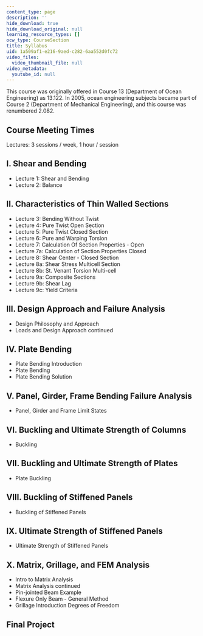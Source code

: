 ```yaml
---
content_type: page
description: ''
hide_download: true
hide_download_original: null
learning_resource_types: []
ocw_type: CourseSection
title: Syllabus
uid: 1a509af1-e216-9aed-c282-6aa552d0fc72
video_files:
  video_thumbnail_file: null
video_metadata:
  youtube_id: null
---
```


This course was originally offered in Course 13 (Department of Ocean Engineering) as 13.122. In 2005, ocean engineering subjects became part of Course 2 (Department of Mechanical Engineering), and this course was renumbered 2.082.

Course Meeting Times
--------------------

Lectures: 3 sessions / week, 1 hour / session

I. Shear and Bending
--------------------

*   Lecture 1: Shear and Bending
*   Lecture 2: Balance

II. Characteristics of Thin Walled Sections
-------------------------------------------

*   Lecture 3: Bending Without Twist
*   Lecture 4: Pure Twist Open Section
*   Lecture 5: Pure Twist Closed Section
*   Lecture 6: Pure and Warping Torsion
*   Lecture 7: Calculation Of Section Properties - Open
*   Lecture 7a: Calculation of Section Properties Closed
*   Lecture 8: Shear Center - Closed Section
*   Lecture 8a: Shear Stress Multicell Section
*   Lecture 8b: St. Venant Torsion Multi-cell
*   Lecture 9a: Composite Sections
*   Lecture 9b: Shear Lag
*   Lecture 9c: Yield Criteria

III. Design Approach and Failure Analysis
-----------------------------------------

*   Design Philosophy and Approach
*   Loads and Design Approach continued

IV. Plate Bending
-----------------

*   Plate Bending Introduction
*   Plate Bending
*   Plate Bending Solution

V. Panel, Girder, Frame Bending Failure Analysis
------------------------------------------------

*   Panel, Girder and Frame Limit States

VI. Buckling and Ultimate Strength of Columns
---------------------------------------------

*   Buckling

VII. Buckling and Ultimate Strength of Plates
---------------------------------------------

*   Plate Buckling

VIII. Buckling of Stiffened Panels
----------------------------------

*   Buckling of Stiffened Panels

IX. Ultimate Strength of Stiffened Panels
-----------------------------------------

*   Ultimate Strength of Stiffened Panels

X. Matrix, Grillage, and FEM Analysis
-------------------------------------

*   Intro to Matrix Analysis
*   Matrix Analysis continued
*   Pin-jointed Beam Example
*   Flexure Only Beam - General Method
*   Grillage Introduction Degrees of Freedom

Final Project
-------------